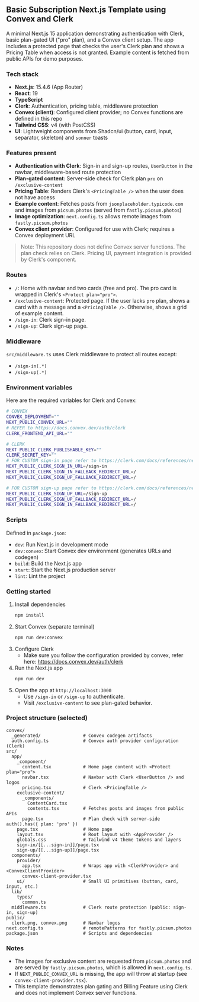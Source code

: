 ## Basic Subscription Next.js Template using Convex and Clerk

A minimal Next.js 15 application demonstrating authentication with Clerk, basic plan-gated UI ("pro" plan), and a Convex client setup. The app includes a protected page that checks the user's Clerk plan and shows a Pricing Table when access is not granted. Example content is fetched from public APIs for demo purposes.

### Tech stack
- **Next.js**: 15.4.6 (App Router)
- **React**: 19
- **TypeScript**
- **Clerk**: Authentication, pricing table, middleware protection
- **Convex (client)**: Configured client provider; no Convex functions are defined in this repo
- **Tailwind CSS**: v4 (with PostCSS)
- **UI**: Lightweight components from Shadcn/ui (button, card, input, separator, skeleton) and `sonner` toasts

### Features present
- **Authentication with Clerk**: Sign-in and sign-up routes, `UserButton` in the navbar, middleware-based route protection
- **Plan-gated content**: Server-side check for Clerk plan `pro` on `/exclusive-content`
- **Pricing Table**: Renders Clerk's `<PricingTable />` when the user does not have access
- **Example content**: Fetches posts from `jsonplaceholder.typicode.com` and images from `picsum.photos` (served from `fastly.picsum.photos`)
- **Image optimization**: `next.config.ts` allows remote images from `fastly.picsum.photos`
- **Convex client provider**: Configured for use with Clerk; requires a Convex deployment URL

> Note: This repository does not define Convex server functions. The plan check relies on Clerk. Pricing UI, payment integration is provided by Clerk's component.

### Routes
- `/`: Home with navbar and two cards (free and pro). The pro card is wrapped in Clerk's `<Protect plan="pro">`.
- `/exclusive-content`: Protected page. If the user lacks `pro` plan, shows a card with a message and a `<PricingTable />`. Otherwise, shows a grid of example content.
- `/sign-in`: Clerk sign-in page.
- `/sign-up`: Clerk sign-up page.

### Middleware
`src/middleware.ts` uses Clerk middleware to protect all routes except:
- `/sign-in(.*)`
- `/sign-up(.*)`

### Environment variables
Here are the required variables for Clerk and Convex: 

```bash
# CONVEX
CONVEX_DEPLOYMENT=""
NEXT_PUBLIC_CONVEX_URL=""
# REFER to https://docs.convex.dev/auth/clerk
CLERK_FRONTEND_API_URL="" 

# CLERK
NEXT_PUBLIC_CLERK_PUBLISHABLE_KEY=""
CLERK_SECRET_KEY=""
# FOR CUSTOM sign-in page refer to https://clerk.com/docs/references/nextjs/custom-sign-in-or-up-page
NEXT_PUBLIC_CLERK_SIGN_IN_URL=/sign-in
NEXT_PUBLIC_CLERK_SIGN_IN_FALLBACK_REDIRECT_URL=/
NEXT_PUBLIC_CLERK_SIGN_UP_FALLBACK_REDIRECT_URL=/

# FOR CUSTOM sign-up page refer to https://clerk.com/docs/references/nextjs/custom-sign-up-page
NEXT_PUBLIC_CLERK_SIGN_UP_URL=/sign-up
NEXT_PUBLIC_CLERK_SIGN_UP_FALLBACK_REDIRECT_URL=/
NEXT_PUBLIC_CLERK_SIGN_IN_FALLBACK_REDIRECT_URL=/
```

### Scripts
Defined in `package.json`:
- `dev`: Run Next.js in development mode
- `dev:convex`: Start Convex dev environment (generates URLs and codegen)
- `build`: Build the Next.js app
- `start`: Start the Next.js production server
- `lint`: Lint the project

### Getting started
1. Install dependencies
   ```bash
   npm install
   ```
2. Start Convex (separate terminal)
   ```bash
   npm run dev:convex
   ```
3. Configure Clerk
   - Make sure you follow the configuration provided by convex, refer here: https://docs.convex.dev/auth/clerk
4. Run the Next.js app
   ```bash
   npm run dev
   ```
5. Open the app at `http://localhost:3000`
   - Use `/sign-in` or `/sign-up` to authenticate.
   - Visit `/exclusive-content` to see plan-gated behavior.

### Project structure (selected)
```text
convex/
  _generated/                # Convex codegen artifacts
  auth.config.ts             # Convex auth provider configuration (Clerk)
src/
  app/
    _component/
      content.tsx            # Home page content with <Protect plan="pro">
      navbar.tsx             # Navbar with Clerk <UserButton /> and logos
      pricing.tsx            # Clerk <PricingTable />
    exclusive-content/
      _components/
        ContentCard.tsx
        contents.tsx         # Fetches posts and images from public APIs
      page.tsx               # Plan check with server-side auth().has({ plan: 'pro' })
    page.tsx                 # Home page
    layout.tsx               # Root layout with <AppProvider />
    globals.css              # Tailwind v4 theme tokens and layers
    sign-in/[[...sign-in]]/page.tsx
    sign-up/[[...sign-up]]/page.tsx
  components/
    provider/
      app.tsx                # Wraps app with <ClerkProvider> and <ConvexClientProvider>
      convex-client-provider.tsx
    ui/                      # Small UI primitives (button, card, input, etc.)
  lib/
    types/
      common.ts
  middleware.ts              # Clerk route protection (public: sign-in, sign-up)
public/
  clerk.png, convex.png      # Navbar logos
next.config.ts               # remotePatterns for fastly.picsum.photos
package.json                 # Scripts and dependencies
```

### Notes
- The images for exclusive content are requested from `picsum.photos` and are served by `fastly.picsum.photos`, which is allowed in `next.config.ts`.
- If `NEXT_PUBLIC_CONVEX_URL` is missing, the app will throw at startup (see `convex-client-provider.tsx`).
- This template demonstrates plan gating and Billing Feature using Clerk and does not implement Convex server functions.
